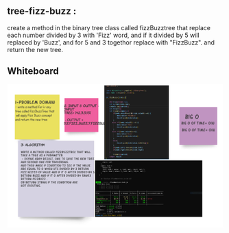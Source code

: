 ## tree-fizz-buzz :

create a method in the binary tree class called fizzBuzztree that replace each number divided by 3 with 'Fizz' word, and if it divided by 5 will replaced by 'Buzz', and for 5 and 3 togethor replace with "FizzBuzz". and return the new tree.


## Whiteboard

![](img/uml.png)